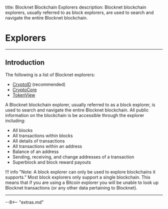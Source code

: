 title: Blocknet Blockchain Explorers
description: Blocknet blockchain explorers, usually referred to as block explorers, are used to search and navigate the entire Blocknet blockchain. 

# Explorers

---

## Introduction
The following is a list of Blocknet explorers:

* [CryptoID](https://chainz.cryptoid.info/block/) (recommended)
* [CryptoCore](https://block.ccore.online/)
* [TokenView](https://block.tokenview.com/en/coininfo)

A Blocknet blockchain explorer, usually referred to as a block explorer, is used to search and navigate the entire Blocknet blockchain. All public information on the blockchain is be accessible through the explorer including: 

* All blocks
* All transactions within blocks
* All details of transactions
* All transactions within an address
* Balance of an address
* Sending, receiving, and change addresses of a transaction
* Superblock and block reward payouts

!!! info "Note: A block explorer can only be used to explore blockchains it supports."
  Most block explorers only support a single blockchain. This means that if you are using a Bitcoin explorer you will be unable to look up Blocknet transactions (or any other data pertaining to Blocknet).

---

<!-- 
## Using an Explorer
Navigating an explorer can be confusing and unintuitive if it's somethng you don't have experience with so we composed a collection of tutorial explaining how to use a block explorer.

### View Address Balance

??? example "Instructions using CryptoID"

??? example "Instructions using CryptoCore"

### View Transaction Details

??? example "Instructions using CryptoID"

??? example "Instructions using CryptoCore"

### View Transaction Hash / ID

??? example "Instructions using CryptoID"

??? example "Instructions using CryptoCore"

### View Block Details

??? example "Instructions using CryptoID"

??? example "Instructions using CryptoCore"

### View Block Hash / ID

??? example "Instructions using CryptoID"

??? example "Instructions using CryptoCore"

### View Address Transactions

??? example "Instructions using CryptoID"

??? example "Instructions using CryptoCore"
-->





<script type="text/javascript">
// read instructions for related links in ../snippets/extras.md
var relatedLinks = [];
</script>

--8<-- "extras.md"





